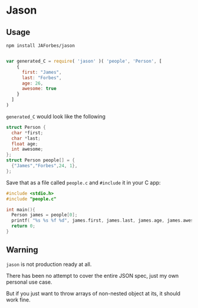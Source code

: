 Jason
=====

Usage
-----

`npm install JAForbes/jason`


```javascript

var generated_C = require( 'jason' )( 'people', 'Person', [
    {
      first: "James",
      last: "Forbes",
      age: 26,
      awesome: true
    }
  ]
)

```

`generated_C` would look like the following

```c
struct Person {
  char *first;
  char *last;
  float age;
  int awesome;
};
struct Person people[] = {
  {"James","Forbes",24, 1},
};
```

Save that as a file called `people.c` and `#include` it in your C app:

```c
#include <stdio.h>
#include "people.c"

int main(){
  Person james = people[0];
  printf( "%s %s %f %d", james.first, james.last, james.age, james.awesome );
  return 0;
}
```

Warning
-------

`jason` is not production ready at all.  

There has been no attempt to cover the entire JSON spec, just my own personal
use case.

But if you just want to throw arrays of non-nested object at its, it should work fine.
